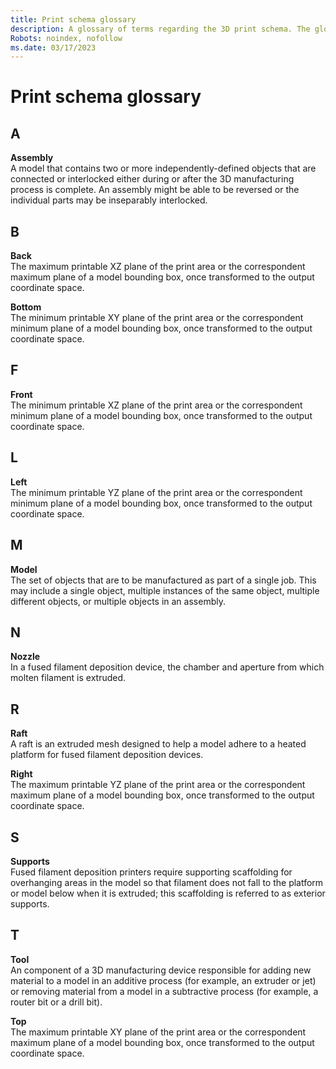 ```yaml
---
title: Print schema glossary
description: A glossary of terms regarding the 3D print schema. The glossary includes explanations for terms such as assembly, nozzle, raft. 
Robots: noindex, nofollow
ms.date: 03/17/2023
---
```


# Print schema glossary

## A

**Assembly**  
A model that contains two or more independently-defined objects that are connected or interlocked either during or after the 3D manufacturing process is complete. An assembly might be able to be reversed or the individual parts may be inseparably interlocked.

## B

**Back**  
The maximum printable XZ plane of the print area or the correspondent maximum plane of a model bounding box, once transformed to the output coordinate space.

**Bottom**  
The minimum printable XY plane of the print area or the correspondent minimum plane of a model bounding box, once transformed to the output coordinate space.

## F

**Front**  
The minimum printable XZ plane of the print area or the correspondent minimum plane of a model bounding box, once transformed to the output coordinate space.

## L

**Left**  
The minimum printable YZ plane of the print area or the correspondent minimum plane of a model bounding box, once transformed to the output coordinate space.

## M

**Model**  
The set of objects that are to be manufactured as part of a single job. This may include a single object, multiple instances of the same object, multiple different objects, or multiple objects in an assembly.

## N

**Nozzle**  
In a fused filament deposition device, the chamber and aperture from which molten filament is extruded.

## R

**Raft**  
A raft is an extruded mesh designed to help a model adhere to a heated platform for fused filament deposition devices.

**Right**  
The maximum printable YZ plane of the print area or the correspondent maximum plane of a model bounding box, once transformed to the output coordinate space.

## S

**Supports**  
Fused filament deposition printers require supporting scaffolding for overhanging areas in the model so that filament does not fall to the platform or model below when it is extruded; this scaffolding is referred to as exterior supports.

## T

**Tool**  
An component of a 3D manufacturing device responsible for adding new material to a model in an additive process (for example, an extruder or jet) or removing material from a model in a subtractive process (for example, a router bit or a drill bit).

**Top**  
The maximum printable XY plane of the print area or the correspondent maximum plane of a model bounding box, once transformed to the output coordinate space.

